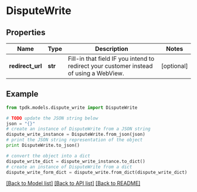 # DisputeWrite



## Properties

Name | Type | Description | Notes
------------ | ------------- | ------------- | -------------
**redirect_url** | **str** | Fill-in that field IF you intend to redirect your customer instead of using a WebView. | [optional] 

## Example

```python
from tpdk.models.dispute_write import DisputeWrite

# TODO update the JSON string below
json = "{}"
# create an instance of DisputeWrite from a JSON string
dispute_write_instance = DisputeWrite.from_json(json)
# print the JSON string representation of the object
print DisputeWrite.to_json()

# convert the object into a dict
dispute_write_dict = dispute_write_instance.to_dict()
# create an instance of DisputeWrite from a dict
dispute_write_form_dict = dispute_write.from_dict(dispute_write_dict)
```
[[Back to Model list]](../README.md#documentation-for-models) [[Back to API list]](../README.md#documentation-for-api-endpoints) [[Back to README]](../README.md)


